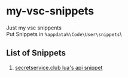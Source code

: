 # my-vsc-snippets
Just my vsc snippents\
Put Snippets in ```%appdata%\Code\User\snippets```\
## List of Snippets
1. [secretservice.club lua's api snippet](/secretservice)
